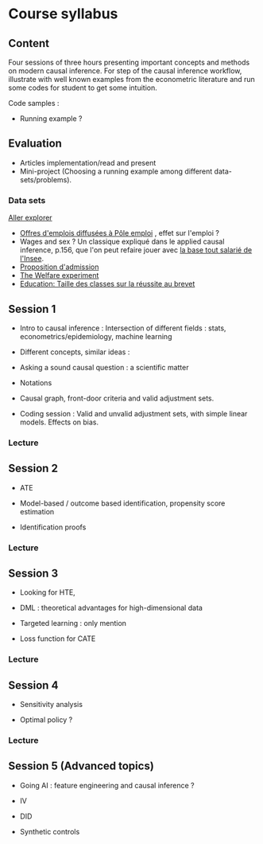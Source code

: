 # Course syllabus

## Content 

Four sessions of three hours presenting important concepts and methods on modern causal inference. For step of the causal inference workflow, illustrate with well known examples from the econometric literature and run some codes for student to get some intuition.

Code samples : 

- Running example ? 

## Evaluation 

- Articles implementation/read and present
- Mini-project (Choosing a running example among different data-sets/problems).

### Data sets

[Aller explorer](https://www.data.gouv.fr/fr/pages/donnees_apprentissage-automatique/)
- [Offres d'emplois diffusées à Pôle emploi](https://www.data.gouv.fr/fr/datasets/offres-demploi-diffusees-a-pole-emploi/) , effet sur l'emploi ? 
- Wages and sex ? Un classique expliqué dans le applied causal inference, p.156, que l'on peut refaire jouer avec [la base tout salarié de l'Insee](https://www.insee.fr/fr/statistiques/7651654#dictionnaire).
- [Proposition d'admission](https://www.data.gouv.fr/fr/datasets/parcoursup-propositions-dadmission-dans-lenseignement-superieur-des-eleves-de-terminale-diplomes-du-baccalaureat-general-selon-leurs-enseignements-de-specialite/)
- [The Welfare experiment](https://gssdataexplorer.norc.org/variables/vfilter)
- [Education: Taille des classes sur la réussite au brevet](https://www.data.gouv.fr/fr/pages/donnees_education/)


## Session 1

- Intro to causal inference : Intersection of different fields : stats, econometrics/epidemiology,  machine learning

- Different concepts, similar ideas : 

- Asking a sound causal question : a scientific matter

- Notations

- Causal graph, front-door criteria and valid adjustment sets.
 
- Coding session : Valid and unvalid adjustment sets, with simple linear models. Effects on bias.

### Lecture

## Session 2

- ATE

- Model-based / outcome based identification, propensity score estimation

- Identification proofs 

### Lecture



## Session 3

- Looking for HTE, 

- DML : theoretical advantages for high-dimensional data

- Targeted learning : only mention

- Loss function for CATE

### Lecture

## Session 4

- Sensitivity analysis 

- Optimal policy ?

### Lecture


## Session 5 (Advanced topics) 

- Going AI : feature engineering and causal inference ?  

- IV 

- DID

- Synthetic controls 

# 